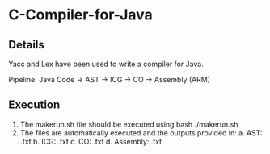 # C-Compiler-for-Java

## Details
Yacc and Lex have been used to write a compiler for Java. 

Pipeline:
Java Code -> AST -> ICG -> CO -> Assembly (ARM)

## Execution
1. The makerun.sh file should be executed using bash ./makerun.sh
2. The files are automatically executed and the outputs provided in:
  a. AST: .txt
  b. ICG: .txt
  c. CO:   .txt
  d. Assembly:  .txt
